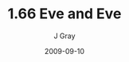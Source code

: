 ---
title: '1.66 Eve and Eve'
alt: 'Mysteries of the Arcana'
date: '2009-09-10'
author: 'J Gray'
artist: 'Keira'
chapter: '1 More Heavens and Earths'
filler: false
---